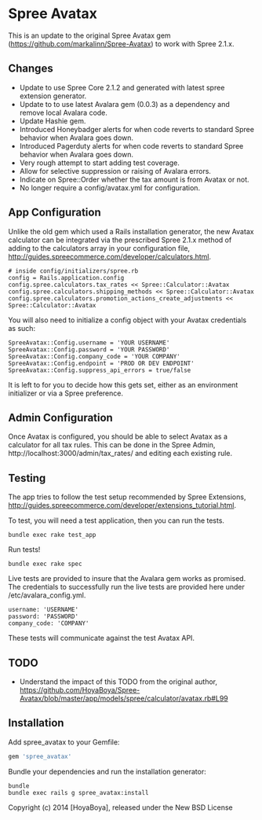 Spree Avatax
===========

This is an update to the original Spree Avatax gem (https://github.com/markalinn/Spree-Avatax) to work with Spree 2.1.x.

Changes
-------

* Update to use Spree Core 2.1.2 and generated with latest spree extension generator.
* Update to to use latest Avalara gem (0.0.3) as a dependency and remove local Avalara code.
* Update Hashie gem.
* Introduced Honeybadger alerts for when code reverts to standard Spree behavior when Avalara goes down.
* Introduced Pagerduty alerts for when code reverts to standard Spree behavior when Avalara goes down.
* Very rough attempt to start adding test coverage.
* Allow for selective suppression or raising of Avalara errors.
* Indicate on Spree::Order whether the tax amount is from Avatax or not.
* No longer require a config/avatax.yml for configuration.

App Configuration
-----------------

Unlike the old gem which used a Rails installation generator, the new Avatax calculator can be integrated via the prescribed Spree 2.1.x method of adding to the calculators array in your configuration file, http://guides.spreecommerce.com/developer/calculators.html.

```
# inside config/initializers/spree.rb
config = Rails.application.config
config.spree.calculators.tax_rates << Spree::Calculator::Avatax
config.spree.calculators.shipping_methods << Spree::Calculator::Avatax
config.spree.calculators.promotion_actions_create_adjustments << Spree::Calculator::Avatax
```

You will also need to initialize a config object with your Avatax credentials as such:

```
SpreeAvatax::Config.username = 'YOUR USERNAME'
SpreeAvatax::Config.password = 'YOUR PASSWORD'
SpreeAvatax::Config.company_code = 'YOUR COMPANY'
SpreeAvatax::Config.endpoint = 'PROD OR DEV ENDPOINT'
SpreeAvatax::Config.suppress_api_errors = true/false
```

It is left to for you to decide how this gets set, either as an environment initializer or via a Spree preference.

Admin Configuration
-------------------

Once Avatax is configured, you should be able to select Avatax as a calculator for all tax rules. This can be done in the Spree Admin, http://localhost:3000/admin/tax_rates/ and editing each existing rule.

Testing
-------

The app tries to follow the test setup recommended by Spree Extensions, http://guides.spreecommerce.com/developer/extensions_tutorial.html.

To test, you will need a test application, then you can run the tests.

```
bundle exec rake test_app
```

Run tests!

```
bundle exec rake spec
```

Live tests are provided to insure that the Avalara gem works as promised. The credentials to successfully run the live tests are provided here under /etc/avalara_config.yml.

```
username: 'USERNAME'
password: 'PASSWORD'
company_code: 'COMPANY'
```

These tests will communicate against the test Avatax API.

TODO
----

* Understand the impact of this TODO from the original author, https://github.com/HoyaBoya/Spree-Avatax/blob/master/app/models/spree/calculator/avatax.rb#L99

Installation
------------

Add spree_avatax to your Gemfile:

```ruby
gem 'spree_avatax'
```

Bundle your dependencies and run the installation generator:

```shell
bundle
bundle exec rails g spree_avatax:install
```

Copyright (c) 2014 [HoyaBoya], released under the New BSD License
